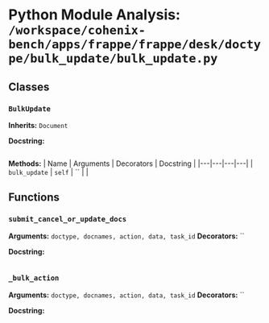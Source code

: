 # Python Module Analysis: `/workspace/cohenix-bench/apps/frappe/frappe/desk/doctype/bulk_update/bulk_update.py`

## Classes

### `BulkUpdate`
**Inherits:** `Document`


**Docstring:**
```

```

**Methods:**
| Name | Arguments | Decorators | Docstring |
|---|---|---|---|
| `bulk_update` | `self` | `` |  |





## Functions

### `submit_cancel_or_update_docs`
**Arguments:** `doctype, docnames, action, data, task_id`
**Decorators:** ``

**Docstring:**
```

```
### `_bulk_action`
**Arguments:** `doctype, docnames, action, data, task_id`
**Decorators:** ``

**Docstring:**
```

```

